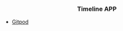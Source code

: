 <h3 align="center">Timeline APP</h3>

- <a href="https://gitpod.io/#https://github.com/brunoreis/em-tempo">Gitpod</a>
